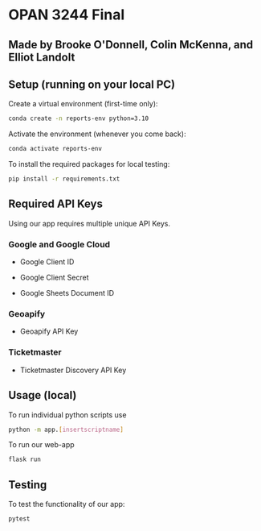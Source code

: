 # OPAN 3244 Final
## Made by Brooke O'Donnell, Colin McKenna, and Elliot Landolt

## Setup (running on your local PC)

Create a virtual environment (first-time only):
```sh
conda create -n reports-env python=3.10
```

Activate the environment (whenever you come back):
```sh
conda activate reports-env
```

To install the required packages for local testing:
```sh
pip install -r requirements.txt
```

## Required API Keys
Using our app requires multiple unique API Keys.

### Google and Google Cloud
- Google Client ID

- Google Client Secret

- Google Sheets Document ID

### Geoapify
- Geoapify API Key

### Ticketmaster
- Ticketmaster Discovery API Key

## Usage (local)

To run individual python scripts use
```sh
python -m app.[insertscriptname]
```

To run our web-app
```sh
flask run
```

## Testing

To test the functionality of our app:
```sh
pytest
```